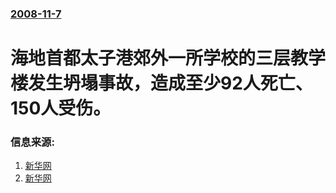 ### [2008-11-7](/news/2008/11/7/index.md)

##### 
# 海地首都太子港郊外一所学校的三层教学楼发生坍塌事故，造成至少92人死亡、150人受伤。




### 信息来源:

1. [新华网](http://news.xinhuanet.com/world/2008-11/08/content_10326067.htm)
2. [新华网](http://news.xinhuanet.com/world/2008-11/09/content_10330014.htm)
